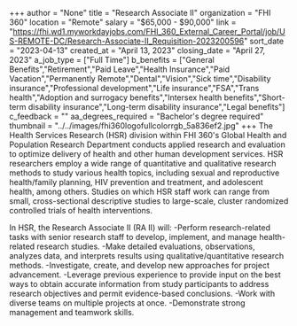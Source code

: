 +++
author = "None"
title = "Research Associate II"
organization = "FHI 360"
location = "Remote"
salary = "$65,000 - $90,000"
link = "https://fhi.wd1.myworkdayjobs.com/FHI_360_External_Career_Portal/job/US-REMOTE-DC/Research-Associate-II_Requisition-2023200596"
sort_date = "2023-04-13"
created_at = "April 13, 2023"
closing_date = "April 27, 2023"
a_job_type = ["Full Time"]
b_benefits = ["General Benefits","Retirement","Paid Leave","Health Insurance","Paid Vacation","Permanently Remote","Dental","Vision","Sick time","Disability insurance","Professional development","Life insurance","FSA","Trans health","Adoption and surrogacy benefits","Intersex health benefits","Short-term disability insurance","Long-term disability insurance","Legal benefits"]
c_feedback = ""
aa_degrees_required = "Bachelor's degree required"
thumbnail = "../../images/fhi360logofullcolorrgb_5a836ef2.jpg"
+++
The Health Services Research (HSR) division within FHI 360's Global Health and Population Research Department conducts applied research and evaluation to optimize delivery of health and other human development services. HSR researchers employ a wide range of quantitative and qualitative research methods to study various health topics, including sexual and reproductive health/family planning, HIV prevention and treatment, and adolescent health, among others. Studies on which HSR staff work can range from small, cross-sectional descriptive studies to large-scale, cluster randomized controlled trials of health interventions.

In HSR, the Research Associate II (RA II) will:
-Perform research-related tasks with senior research staff to develop, implement, and manage health-related research studies.
-Make detailed evaluations, observations, analyzes data, and interprets results using qualitative/quantitative research methods.
-Investigate, create, and develop new approaches for project advancement.
-Leverage previous experience to provide input on the best ways to obtain accurate information from study participants to address research objectives and permit evidence-based conclusions.
-Work with diverse teams on multiple projects at once.
-Demonstrate strong management and teamwork skills.